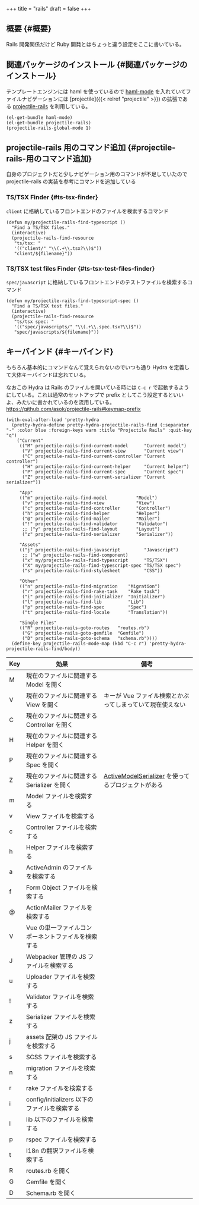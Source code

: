 +++
title = "rails"
draft = false
+++

## 概要 {#概要}

Rails 開発関係だけど Ruby 開発とはちょっと違う設定をここに書いている。


## 関連パッケージのインストール {#関連パッケージのインストール}

テンプレートエンジンには haml を使っているので [haml-mode](https://github.com/nex3/haml-mode) を入れていてファイルナビゲーションには [projectile]({{< relref "projectile" >}}) の拡張である [projectile-rails](https://github.com/asok/projectile-rails) を利用している。

```emacs-lisp
(el-get-bundle haml-mode)
(el-get-bundle projectile-rails)
(projectile-rails-global-mode 1)
```


## projectile-rails 用のコマンド追加 {#projectile-rails-用のコマンド追加}

自身のプロジェクトだと少しナビゲーション用のコマンドが不足していたので
projectile-rails の実装を参考にコマンドを追加している


### TS/TSX Finder {#ts-tsx-finder}

`client` に格納しているフロントエンドのファイルを検索するコマンド

```emacs-lisp
(defun my/projectile-rails-find-typescript ()
  "Find a TS/TSX files."
  (interactive)
  (projectile-rails-find-resource
   "ts/tsx: "
   '(("client/" "\\(.+\\.tsx?\\)$"))
   "client/${filename}"))
```


### TS/TSX test files Finder {#ts-tsx-test-files-finder}

`spec/javascript` に格納しているフロントエンドのテストファイルを検索するコマンド

```emacs-lisp
(defun my/projectile-rails-find-typescript-spec ()
  "Find a TS/TSX test files."
  (interactive)
  (projectile-rails-find-resource
   "ts/tsx spec: "
   '(("spec/javascripts/" "\\(.+\\.spec.tsx?\\)$"))
   "spec/javascripts/${filename}"))
```


## キーバインド {#キーバインド}

もちろん基本的にコマンドなんて覚えられないのでいつも通り Hydra を定義して大体キーバインドは忘れている。

なおこの Hydra は Rails のファイルを開いている時には `C-c r` で起動するようにしている。これは通常のセットアップで prefix としてこう設定するといいよ、みたいに書かれているのを流用している。
<https://github.com/asok/projectile-rails#keymap-prefix>

```emacs-lisp
(with-eval-after-load 'pretty-hydra
  (pretty-hydra-define pretty-hydra-projectile-rails-find (:separator "-" :color blue :foreign-keys warn :title "Projectile Rails" :quit-key "q")
    ("Current"
     (("M" projectile-rails-find-current-model      "Current model")
      ("V" projectile-rails-find-current-view       "Current view")
      ("C" projectile-rails-find-current-controller "Current controller")
      ("H" projectile-rails-find-current-helper     "Current helper")
      ("P" projectile-rails-find-current-spec       "Current spec")
      ("Z" projectile-rails-find-current-serializer "Current serializer"))

     "App"
     (("m" projectile-rails-find-model           "Model")
      ("v" projectile-rails-find-view            "View")
      ("c" projectile-rails-find-controller      "Controller")
      ("h" projectile-rails-find-helper          "Helper")
      ("@" projectile-rails-find-mailer          "Mailer")
      ("!" projectile-rails-find-validator       "Validator")
      ;; ("y" projectile-rails-find-layout       "Layout")
      ("z" projectile-rails-find-serializer      "Serializer"))

     "Assets"
     (("j" projectile-rails-find-javascript         "Javascript")
      ;; ("w" projectile-rails-find-component)
      ("x" my/projectile-rails-find-typescript      "TS/TSX")
      ("X" my/projectile-rails-find-typescript-spec "TS/TSX spec")
      ("s" projectile-rails-find-stylesheet         "CSS"))

     "Other"
     (("n" projectile-rails-find-migration    "Migration")
      ("r" projectile-rails-find-rake-task    "Rake task")
      ("i" projectile-rails-find-initializer  "Initializer")
      ("l" projectile-rails-find-lib          "Lib")
      ("p" projectile-rails-find-spec         "Spec")
      ("t" projectile-rails-find-locale       "Translation"))

     "Single Files"
     (("R" projectile-rails-goto-routes   "routes.rb")
      ("G" projectile-rails-goto-gemfile  "Gemfile")
      ("D" projectile-rails-goto-schema   "schema.rb"))))
  (define-key projectile-rails-mode-map (kbd "C-c r") 'pretty-hydra-projectile-rails-find/body))
```

| Key | 効果                             | 備考                                                                                          |
|-----|--------------------------------|---------------------------------------------------------------------------------------------|
| M   | 現在のファイルに関連する Model を開く |                                                                                               |
| V   | 現在のファイルに関連する View を開く | キーが Vue ファイル検索とかぶってしまっていて現在使えない                                     |
| C   | 現在のファイルに関連する Controller を開く |                                                                                               |
| H   | 現在のファイルに関連する Helper を開く |                                                                                               |
| P   | 現在のファイルに関連する Spec を開く |                                                                                               |
| Z   | 現在のファイルに関連する Serializer を開く | [ActiveModelSerializer](https://github.com/rails-api/active_model_serializers) を使ってるプロジェクトがある |
| m   | Model ファイルを検索する         |                                                                                               |
| v   | View ファイルを検索する          |                                                                                               |
| c   | Controller ファイルを検索する    |                                                                                               |
| h   | Helper ファイルを検索する        |                                                                                               |
| a   | ActiveAdmin のファイルを検索する |                                                                                               |
| f   | Form Object ファイルを検索する   |                                                                                               |
| @   | ActionMailer ファイルを検索する  |                                                                                               |
| V   | Vue の単一ファイルコンポーネントファイルを検索する |                                                                                               |
| J   | Webpacker 管理の JS ファイルを検索する |                                                                                               |
| u   | Uploader ファイルを検索する      |                                                                                               |
| !   | Validator ファイルを検索する     |                                                                                               |
| z   | Serializer ファイルを検索する    |                                                                                               |
| j   | assets 配架の JS ファイルを検索する |                                                                                               |
| s   | SCSS ファイルを検索する          |                                                                                               |
| n   | migration ファイルを検索する     |                                                                                               |
| r   | rake ファイルを検索する          |                                                                                               |
| i   | config/initializers 以下のファイルを検索する |                                                                                               |
| l   | lib 以下のファイルを検索する     |                                                                                               |
| p   | rspec ファイルを検索する         |                                                                                               |
| t   | I18n の翻訳ファイルを検索する    |                                                                                               |
| R   | routes.rb を開く                 |                                                                                               |
| G   | Gemfile を開く                   |                                                                                               |
| D   | Schema.rb を開く                 |                                                                                               |
